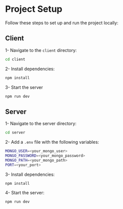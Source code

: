 # Project Setup

Follow these steps to set up and run the project locally:

## Client

1- Navigate to the `client` directory:

```bash
cd client
```

2- Install dependencies:

```bash
npm install
```

3- Start the server

```bash
npm run dev
```

## Server

1- Navigate to the server directory:

```bash
cd server
```

2- Add a `.env` file with the following variables:

```bash
MONGO_USER=<your_mongo_user>
MONGO_PASSWORD=<your_mongo_password>
MONGO_PATH=<your_mongo_path>
PORT=<your_port>
```

3- Install dependencies:

```bash
npm install
```

4- Start the server:

```bash
npm run dev
```
